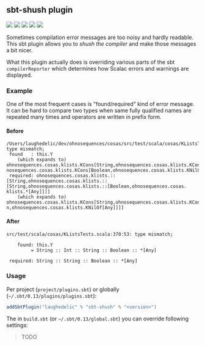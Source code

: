 ## sbt-shush plugin

[![](https://travis-ci.org/laughedelic/sbt-shush.svg)](https://travis-ci.org/laughedelic/sbt-shush)
[![](https://img.shields.io/codacy/c28ddb4c98e84600805410d6634fdb1c.svg)](https://www.codacy.com/app/laughedelic/sbt-shush)
[![](http://github-release-version.herokuapp.com/github/laughedelic/sbt-shush/release.svg)](https://github.com/laughedelic/sbt-shush/releases/latest)
[![](https://img.shields.io/badge/license-LGPLv3-blue.svg)](https://www.tldrlegal.com/l/lgpl-3.0)
[![](https://img.shields.io/badge/contact-gitter_chat-dd1054.svg)](https://gitter.im/laughedelic/sbt-shush)

Sometimes compilation error messages are too noisy and hardly readable. This sbt plugin allows you to _shush the compiler_ and make those messages a bit nicer.

What this plugin actually does is overriding various parts of the sbt `compilerReporter` which determines how Scalac errors and warnings are displayed.

### Example

One of the most frequent cases is "found/required" kind of error message. It can be hard to compare two types when same fully qualified names are repeated many times and operators are written in prefix form.

#### Before

```
/Users/laughedelic/dev/ohnosequences/cosas/src/test/scala/cosas/KListsTests.scala:370: type mismatch;
 found   : this.Y
    (which expands to)  ohnosequences.cosas.klists.KCons[String,ohnosequences.cosas.klists.KCons[Int,ohnosequences.cosas.klists.KCons[String,oh
nosequences.cosas.klists.KCons[Boolean,ohnosequences.cosas.klists.KNilOf[Any]]]]]
 required: ohnosequences.cosas.klists.::[String,ohnosequences.cosas.klists.::[String,ohnosequences.cosas.klists.::[Boolean,ohnosequences.cosas.
klists.*[Any]]]]
    (which expands to)  ohnosequences.cosas.klists.KCons[String,ohnosequences.cosas.klists.KCons[String,ohnosequences.cosas.klists.KCons[Boolea
n,ohnosequences.cosas.klists.KNilOf[Any]]]]
```

#### After

```
src/test/scala/cosas/KListsTests.scala:370:53: type mismatch;

    found: this.Y
         = String :: Int :: String :: Boolean :: *[Any]

 required: String :: String :: Boolean :: *[Any]
```



### Usage

Per project (`project/plugins.sbt`) or globally (`~/.sbt/0.13/plugins/plugins.sbt`):

```scala
addSbtPlugin("laughedelic" % "sbt-shush" % "<version>")
```

The in `build.sbt` (or `~/.sbt/0.13/global.sbt`) you can override following settings:

> TODO
